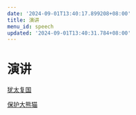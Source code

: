 ```yaml
---
date: '2024-09-01T13:40:17.899208+08:00'
title: 演讲
menu_id: speech
updated: '2024-09-01T13:40:31.784+08:00'
---
```


# 演讲

[犹太复国](./zionist.md)

[保护大熊猫](./pandas.md)
